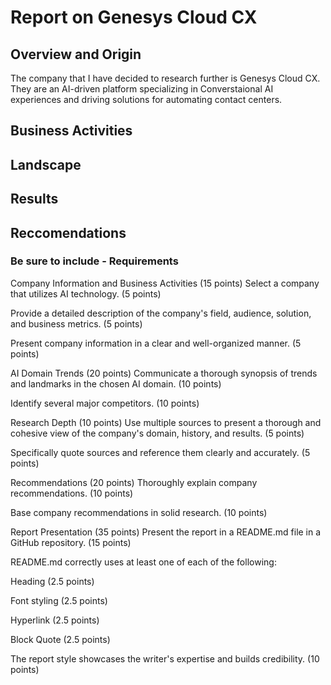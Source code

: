 # Report on Genesys Cloud CX

## Overview and Origin

The company that I have decided to research further is Genesys Cloud CX. They are an AI-driven platform specializing in Converstaional AI experiences and driving solutions for automating contact centers. 

## Business Activities


## Landscape


## Results


## Reccomendations


### Be sure to include - Requirements
Company Information and Business Activities (15 points)
Select a company that utilizes AI technology. (5 points)

Provide a detailed description of the company's field, audience, solution, and business metrics. (5 points)

Present company information in a clear and well-organized manner. (5 points)

AI Domain Trends (20 points)
Communicate a thorough synopsis of trends and landmarks in the chosen AI domain. (10 points)

Identify several major competitors. (10 points)

Research Depth (10 points)
Use multiple sources to present a thorough and cohesive view of the company's domain, history, and results. (5 points)

Specifically quote sources and reference them clearly and accurately. (5 points)

Recommendations (20 points)
Thoroughly explain company recommendations. (10 points)

Base company recommendations in solid research. (10 points)

Report Presentation (35 points)
Present the report in a README.md file in a GitHub repository. (15 points)

README.md correctly uses at least one of each of the following:

Heading (2.5 points)

Font styling (2.5 points)

Hyperlink (2.5 points)

Block Quote (2.5 points)

The report style showcases the writer's expertise and builds credibility. (10 points)